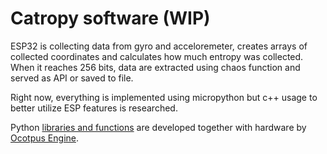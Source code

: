 # Catropy software (WIP)

ESP32 is collecting data from gyro and acceloremeter, creates arrays of collected coordinates and calculates how much entropy was collected. When it reaches 256 bits, data are extracted using chaos function and served as API or saved to file.

Right now, everything is implemented using micropython but c++ usage to better utilize ESP features is researched. 

Python [libraries and functions](https://octopusengine.org/download/micropython/stable.tar) are developed together with hardware by [Ocotpus Engine](octopusengine.org).
